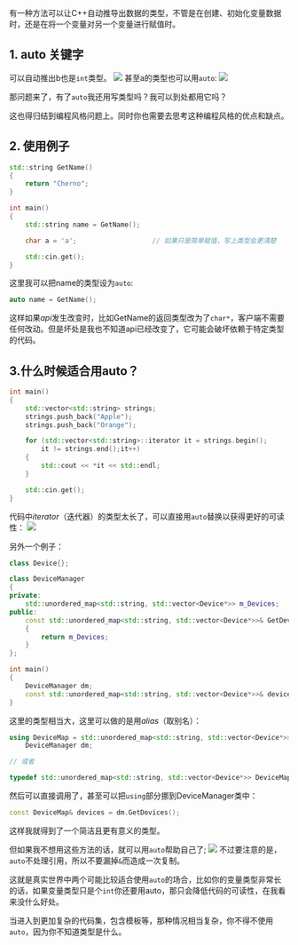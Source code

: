 有一种方法可以让C++自动推导出数据的类型，不管是在创建、初始化变量数据时，还是在将一个变量对另一个变量进行赋值时。

## 1. auto 关键字

可以自动推出b也是`int`类型。
![](Pasted%20image%2020230718191950.png)
甚至a的类型也可以用`auto`:
![](Pasted%20image%2020230718192644.png)

那问题来了，有了`auto`我还用写类型吗？我可以到处都用它吗？

这也得归结到编程风格问题上。同时你也需要去思考这种编程风格的优点和缺点。

## 2. 使用例子

```cpp
std::string GetName()
{
	return "Cherno";
}

int main()
{
	std::string name = GetName();   

	char a = 'a';                   // 如果只是简单赋值，写上类型会更清楚

	std::cin.get();
}
```
这里我可以把name的类型设为`auto`:
```cpp
auto name = GetName();   
```
这样如果*api*发生改变时，比如GetName的返回类型改为了`char*`，客户端不需要任何改动。但是坏处是我也不知道api已经改变了，它可能会破坏依赖于特定类型的代码。

## 3.什么时候适合用auto？

```cpp
int main()
{
	std::vector<std::string> strings;
	strings.push_back("Apple");
	strings.push_back("Orange");

	for (std::vector<std::string>::iterator it = strings.begin();
		it != strings.end();it++)
	{
		std::cout << *it << std::endl;
	}

	std::cin.get();
}
```
代码中*iterator*（迭代器）的类型太长了，可以直接用`auto`替换以获得更好的可读性：
![](Pasted%20image%2020230718194607.png)


另外一个例子：
```cpp
class Device{};

class DeviceManager
{
private:
	std::unordered_map<std::string, std::vector<Device*>> m_Devices;
public:
	const std::unordered_map<std::string, std::vector<Device*>>& GetDevices() const
	{
		return m_Devices;
	}
};

int main()
{
	DeviceManager dm;
	const std::unordered_map<std::string, std::vector<Device*>>& devices = dm.GetDevices();
}
```
这里的类型相当大，这里可以做的是用*alias*（取别名）：
```cpp
using DeviceMap = std::unordered_map<std::string, std::vector<Device*>>;
	DeviceManager dm;

// 或者	

typedef std::unordered_map<std::string, std::vector<Device*>> DeviceMap;
```
然后可以直接调用了，甚至可以把`using`部分挪到DeviceManager类中：
```cpp
const DeviceMap& devices = dm.GetDevices();
```
这样我就得到了一个简洁且更有意义的类型。

但如果我不想用这些方法的话，就可以用`auto`帮助自己了;
![](Pasted%20image%2020230718195835.png)
不过要注意的是，`auto`不处理引用，所以不要漏掉`&`而造成一次复制。

这就是真实世界中两个可能比较适合使用`auto`的场合，比如你的变量类型非常长的话，如果变量类型只是个`int`你还要用auto，那只会降低代码的可读性，在我看来没什么好处。

当进入到更加复杂的代码集，包含模板等，那种情况相当复杂，你不得不使用`auto`，因为你不知道类型是什么。



